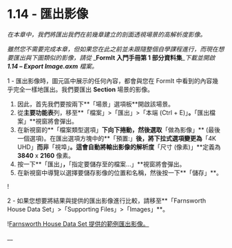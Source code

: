 # 1.14 - 匯出影像

_在本章中，我們將匯出我們在前幾章建立的剖面透視場景的高解析度影像。_

_雖然您不需要完成本章，但如果您在此之前並未跟隨整個自學課程進行，而現在想要匯出與下圖類似的影像，請從_ _**FormIt 入門手冊第 1 部分資料集**__下載並開啟_ _**1.14 – Export Image.axm** 檔案。_

1 - 匯出影像時，圖元區中展示的任何內容，都會與您在 FormIt 中看到的內容幾乎完全一樣地匯出。我們要匯出 **Section** 場景的影像。

1. 因此，首先我們要按兩下**「場景」選項板**開啟該場景。
2. 從**主要功能表**列，移至**「檔案」>「匯出」>「本端 (Ctrl + E)」**。**「匯出檔案」**視窗將會彈出。
3. 在新視窗的**「檔案類型選項」**下向下捲動，然後選取**「做為影像」** (最後一個選項)。在匯出選項方塊中的**「預置:」**後，將下拉式選項變更為**「4K UHD」**而非**「視埠」**。這會自動將輸出影像的解析度**「尺寸 (像素)」**定義為 **3840** x **2160** 像素。
4. 按一下**「匯出」**，**「指定要儲存至的檔案...」**視窗將會彈出。
5. 在新視窗中導覽以選擇要儲存影像的位置和名稱，然後按一下**「儲存」**。

\![](<../../.gitbook/assets/0 (5).png>)

2 - 如果您想要將結果與提供的匯出影像進行比較，請移至**「Farnsworth House Data Set」>「Supporting Files」>「Images」**。

\![Farnsworth House Data Set 提供的範例匯出影像。](<../../.gitbook/assets/1 (16).png>)

__
